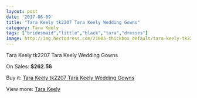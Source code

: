 ```yaml
---
layout: post
date: '2017-06-09'
title: "Tara Keely tk2207 Tara Keely Wedding Gowns"
category: Tara Keely
tags: ["bridesmaid","little","black","tara","dresses"]
image: http://img.hectodress.com/21005-thickbox_default/tara-keely-tk2207-tara-keely-wedding-gowns.jpg
---
```

Tara Keely tk2207 Tara Keely Wedding Gowns

On Sales: **$262.56**
<a href="https://www.hectodress.com/tara-keely/9628-tara-keely-tk2207-tara-keely-wedding-gowns.html"><amp-img layout="responsive" width="600" height="600" src="//img.hectodress.com/21005-thickbox_default/tara-keely-tk2207-tara-keely-wedding-gowns.jpg" alt="Tara Keely tk2207 Tara Keely Wedding Gowns 0" /></a>
<a href="https://www.hectodress.com/tara-keely/9628-tara-keely-tk2207-tara-keely-wedding-gowns.html"><amp-img layout="responsive" width="600" height="600" src="//img.hectodress.com/21008-thickbox_default/tara-keely-tk2207-tara-keely-wedding-gowns.jpg" alt="Tara Keely tk2207 Tara Keely Wedding Gowns 1" /></a>
<a href="https://www.hectodress.com/tara-keely/9628-tara-keely-tk2207-tara-keely-wedding-gowns.html"><amp-img layout="responsive" width="600" height="600" src="//img.hectodress.com/21007-thickbox_default/tara-keely-tk2207-tara-keely-wedding-gowns.jpg" alt="Tara Keely tk2207 Tara Keely Wedding Gowns 2" /></a>
<a href="https://www.hectodress.com/tara-keely/9628-tara-keely-tk2207-tara-keely-wedding-gowns.html"><amp-img layout="responsive" width="600" height="600" src="//img.hectodress.com/21006-thickbox_default/tara-keely-tk2207-tara-keely-wedding-gowns.jpg" alt="Tara Keely tk2207 Tara Keely Wedding Gowns 3" /></a>

Buy it: [Tara Keely tk2207 Tara Keely Wedding Gowns](https://www.hectodress.com/tara-keely/9628-tara-keely-tk2207-tara-keely-wedding-gowns.html "Tara Keely tk2207 Tara Keely Wedding Gowns")

View more: [Tara Keely](https://www.hectodress.com/159-tara-keely "Tara Keely")